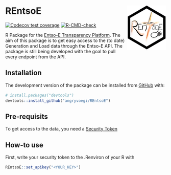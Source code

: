 # REntsoE  <img src="man/figures/logo.png" align="right" height="138">

<!-- badges: start -->
[![Codecov test coverage](https://codecov.io/gh/angryvoegi/REntsoE/branch/master/graph/badge.svg)](https://app.codecov.io/gh/angryvoegi/REntsoE?branch=master)
[![R-CMD-check](https://github.com/angryvoegi/REntsoE/actions/workflows/R-CMD-check.yaml/badge.svg)](https://github.com/angryvoegi/REntsoE/actions/workflows/R-CMD-check.yaml)
<!-- badges: end -->

R Package for the [Entso-E Transparency Platform](https://transparency.entsoe.eu/). 
The aim of this package is to get easy access to the (to date) Generation and Load data through the Entso-E API. 
The package is still being developed with the goal to pull every endpoint from the API.

## Installation

The development version of the package can be installed from
[GitHub](https://github.com/) with:

``` r
# install.packages("devtools")
devtools::install_github("angryvoegi/REntsoE")
```

## Pre-requisits

To get access to the data, you need a [Security Token](https://transparency.entsoe.eu/content/static_content/Static%20content/web%20api/Guide.html#_authentication_and_authorisation)

## How-to use

First, write your security token to the .Renviron of your R with 

```r
REntsoE::set_apikey("<YOUR_KEY>")
```

